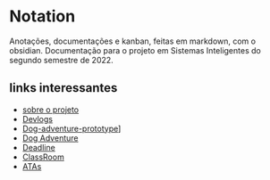 # Notation

Anotações, documentações e kanban, feitas em markdown, com o obsidian.
Documentação para o projeto em Sistemas Inteligentes do segundo semestre de 2022.


## links interessantes
- [sobre o projeto](./notation/Sobre/Sobre%20o%20Projeto.md)
- [Devlogs](./notation/DevLogs/DevLogs.md)
- [Dog-adventure-prototype](https://github.com/ViniZap4/dog-adventure-prototype)]
- [Dog Adventure](https://github.com/ViniZap4/dog-adventure)
- [Deadline](https://traue.github.io/2022-2_projetos/quarta_noite_t36)
- [ClassRoom](https://classroom.google.com/c/NDg4ODEyMTA0ODQx?cjc=4tju4le)
- [ATAs](https://drive.google.com/drive/folders/1MJ_7okpHpfHZdA2ST1JNCwoy7Tg4QlTy?usp=sharing)
